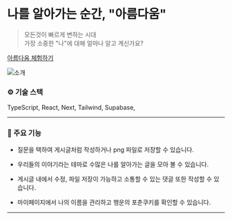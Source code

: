 # 나를 알아가는 순간, "아름다움"

> 모든것이 빠르게 변하는 시대<br>
> 가장 소중한 "나"에 대해 얼마나 알고 계신가요?

[아름다움 체험하기](https://beauty-neon.vercel.app/)

![소개](https://github.com/user-attachments/assets/f809ade9-47af-4813-b4f8-003598b998fa)

### ⚙️ 기술 스택

TypeScript, React, Next, Tailwind, Supabase,

---

### 📗 주요 기능

- 질문을 택하여 게시글처럼 작성하거나 png 파일로 저장할 수 있습니다.

- 우리들의 이야기라는 테마로 수많은 나를 알아가는 글을 모아 볼 수 있습니다.
- 게시글 내에서 수정, 파일 저장이 가능하고 소통할 수 있는 댓글 또한 작성할 수 있습니다.
- 마이페이지에서 나의 이름을 관리하고 행운의 포춘쿠키를 확인할 수 있습니다.

---

>
